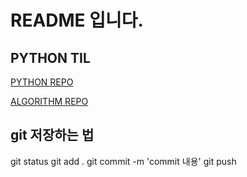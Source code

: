 # README 입니다.

## PYTHON TIL
[PYTHON REPO](https://github.com/kimdj4e/TIL/tree/master/python)

[ALGORITHM REPO](https://github.com/kimdj4e/TIL/tree/master/algorythm)

## git 저장하는 법
git status
git add .
git commit -m 'commit 내용'
git push